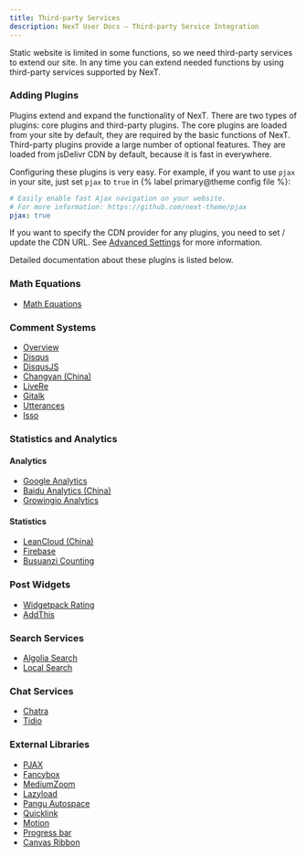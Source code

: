 ```yaml
---
title: Third-party Services
description: NexT User Docs – Third-party Service Integration
---
```


Static website is limited in some functions, so we need third-party services to extend our site.
In any time you can extend needed functions by using third-party services supported by NexT.

### Adding Plugins

Plugins extend and expand the functionality of NexT. There are two types of plugins: core plugins and third-party plugins. The core plugins are loaded from your site by default, they are required by the basic functions of NexT. Third-party plugins provide a large number of optional features. They are loaded from jsDelivr CDN by default, because it is fast in everywhere.

Configuring these plugins is very easy. For example, if you want to use `pjax` in your site, just set `pjax` to `true` in {% label primary@theme config file %}:

```yml next/_config.yml
# Easily enable fast Ajax navigation on your website.
# For more information: https://github.com/next-theme/pjax
pjax: true
```

If you want to specify the CDN provider for any plugins, you need to set / update the CDN URL. See [Advanced Settings](/docs/advanced-settings/vendors.html) for more information.

Detailed documentation about these plugins is listed below.

### Math Equations

* [Math Equations](/docs/third-party-services/math-equations.html)

### Comment Systems

* [Overview](/docs/third-party-services/comments.html#Overview)
* [Disqus](/docs/third-party-services/comments.html#Disqus)
* [DisqusJS](/docs/third-party-services/comments.html#DisqusJS)
* [Changyan (China)](/docs/third-party-services/comments.html#Changyan)
* [LiveRe](/docs/third-party-services/comments.html#LiveRe)
* [Gitalk](/docs/third-party-services/comments.html#Gitalk)
* [Utterances](/docs/third-party-services/comments.html#Utterances)
* [Isso](/docs/third-party-services/comments.html#Isso)

### Statistics and Analytics

#### Analytics

* [Google Analytics](/docs/third-party-services/statistics-and-analytics.html#Google-Analytics)
* [Baidu Analytics (China)](/docs/third-party-services/statistics-and-analytics.html#Baidu-Analytics-China)
* [Growingio Analytics](/docs/third-party-services/statistics-and-analytics.html#Growingio-Analytics)

#### Statistics

* [LeanCloud (China)](/docs/third-party-services/statistics-and-analytics.html#LeanCloud-China)
* [Firebase](/docs/third-party-services/statistics-and-analytics.html#Firebase)
* [Busuanzi Counting](/docs/third-party-services/statistics-and-analytics.html#Busuanzi-Counting-China)

### Post Widgets

* [Widgetpack Rating](/docs/third-party-services/post-widgets.html#Widgetpack-Rating)
* [AddThis](/docs/third-party-services/post-widgets.html#AddThis)

### Search Services

* [Algolia Search](/docs/third-party-services/search-services.html#Algolia-Search)
* [Local Search](/docs/third-party-services/search-services.html#Local-Search)

### Chat Services

* [Chatra](/docs/third-party-services/chat-services.html#Chatra)
* [Tidio](/docs/third-party-services/chat-services.html#Tidio)

### External Libraries

* [PJAX](/docs/third-party-services/external-libraries.html#PJAX)
* [Fancybox](/docs/third-party-services/external-libraries.html#Fancybox)
* [MediumZoom](/docs/third-party-services/external-libraries.html#Medium-Zoom)
* [Lazyload](/docs/third-party-services/external-libraries.html#Lazyload)
* [Pangu Autospace](/docs/third-party-services/external-libraries.html#Pangu-Autospace)
* [Quicklink](/docs/third-party-services/external-libraries.html#Quicklink)
* [Motion](/docs/third-party-services/external-libraries.html#Animation-Effect)
* [Progress bar](/docs/third-party-services/external-libraries.html#Progress-Bar)
* [Canvas Ribbon](/docs/third-party-services/external-libraries.html#Canvas-Ribbon)
